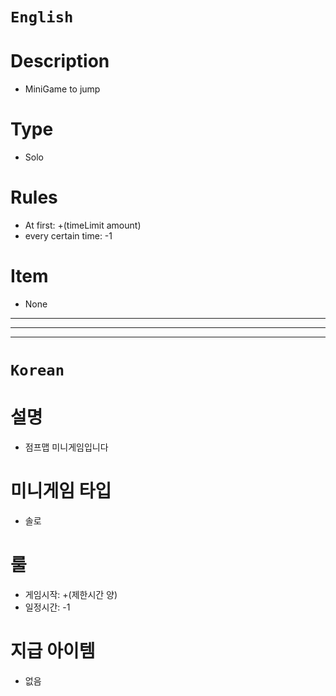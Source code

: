 # `English`
# Description
- MiniGame to jump 

# Type
- Solo

# Rules
- At first: +(timeLimit amount)
- every certain time: -1

# Item
- None
---
---
---
# `Korean`
# 설명
- 점프맵 미니게임입니다

# 미니게임 타입
- 솔로

# 룰
- 게임시작: +(제한시간 양)
- 일정시간: -1

# 지급 아이템
- 없음
